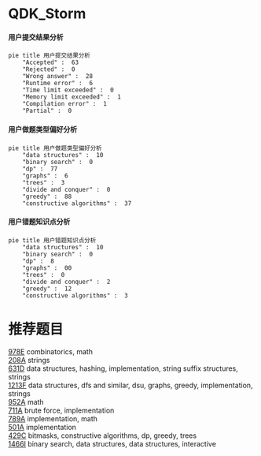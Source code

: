# QDK_Storm

<!-- tabs:start -->



#### **用户提交结果分析**

```mermaid
pie title 用户提交结果分析
    "Accepted" :  63
    "Rejected" :  0
    "Wrong answer" :  28
    "Runtime error" :  6
    "Time limit exceeded" :  0
    "Memory limit exceeded" :  1
    "Compilation error" :  1
    "Partial" :  0
```

#### **用户做题类型偏好分析**

```mermaid
pie title 用户做题类型偏好分析
    "data structures" :  10
    "binary search" :  0
    "dp" :  77
    "graphs" :  6
    "trees" :  3
    "divide and conquer" :  0
    "greedy" :  88
    "constructive algorithms" :  37
```
#### **用户错题知识点分析**

```mermaid
pie title 用户错题知识点分析
    "data structures" :  10
    "binary search" :  0
    "dp" :  8
    "graphs" :  00
    "trees" :  0
    "divide and conquer" :  2
    "greedy" :  12
    "constructive algorithms" :  3
```



<!-- tabs:end -->
# 推荐题目
[978E](https://codeforces.com/contest/978/problem/E)		combinatorics,
                        math		  
[208A](https://codeforces.com/contest/208/problem/A)		strings		  
[631D](https://codeforces.com/contest/631/problem/D)		data structures,
                        hashing,
                        implementation,
                        string suffix structures,
                        strings		  
[1213F](https://codeforces.com/contest/1213/problem/F)		data structures,
                        dfs and similar,
                        dsu,
                        graphs,
                        greedy,
                        implementation,
                        strings		  
[952A](https://codeforces.com/contest/952/problem/A)		math		  
[711A](https://codeforces.com/contest/711/problem/A)		brute force,
                        implementation		  
[789A](https://codeforces.com/contest/789/problem/A)		implementation,
                        math		  
[501A](https://codeforces.com/contest/501/problem/A)		implementation		  
[429C](https://codeforces.com/contest/429/problem/C)		bitmasks,
                        constructive algorithms,
                        dp,
                        greedy,
                        trees		  
[1466I](https://codeforces.com/contest/1466/problem/I)		binary search,
                        data structures,
                        data structures,
                        interactive		  
